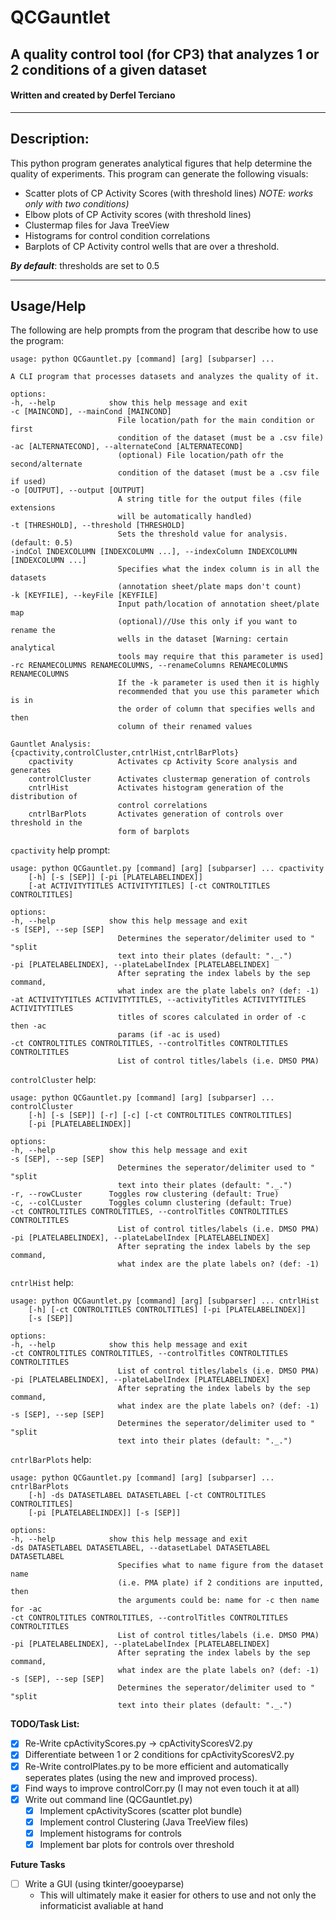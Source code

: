 # QCGauntlet
## A quality control tool (for CP3) that analyzes 1 or 2 conditions of a given dataset
#### Written and created by Derfel Terciano

***
## Description:
This python program generates analytical figures that help determine the quality of experiments. This program can generate the following visuals:
- Scatter plots of CP Activity Scores (with threshold lines) *NOTE: works only with two conditions)*
- Elbow plots of CP Activity scores (with threshold lines)
- Clustermap files for Java TreeView
- Histograms for control condition correlations
- Barplots of CP Activity control wells that are over a threshold.

***By default***: thresholds are set to 0.5
***

## Usage/Help
The following are help prompts from the program that describe how to use the program:

    usage: python QCGauntlet.py [command] [arg] [subparser] ...

    A CLI program that processes datasets and analyzes the quality of it.

    options:
    -h, --help            show this help message and exit
    -c [MAINCOND], --mainCond [MAINCOND]
                            File location/path for the main condition or first
                            condition of the dataset (must be a .csv file)
    -ac [ALTERNATECOND], --alternateCond [ALTERNATECOND]
                            (optional) File location/path ofr the second/alternate
                            condition of the dataset (must be a .csv file if used)
    -o [OUTPUT], --output [OUTPUT]
                            A string title for the output files (file extensions
                            will be automatically handled)
    -t [THRESHOLD], --threshold [THRESHOLD]
                            Sets the threshold value for analysis. (default: 0.5)
    -indCol INDEXCOLUMN [INDEXCOLUMN ...], --indexColumn INDEXCOLUMN [INDEXCOLUMN ...]
                            Specifies what the index column is in all the datasets
                            (annotation sheet/plate maps don't count)
    -k [KEYFILE], --keyFile [KEYFILE]
                            Input path/location of annotation sheet/plate map
                            (optional)//Use this only if you want to rename the
                            wells in the dataset [Warning: certain analytical
                            tools may require that this parameter is used]
    -rc RENAMECOLUMNS RENAMECOLUMNS, --renameColumns RENAMECOLUMNS RENAMECOLUMNS
                            If the -k parameter is used then it is highly
                            recommended that you use this parameter which is in
                            the order of column that specifies wells and then
                            column of their renamed values

    Gauntlet Analysis:
    {cpactivity,controlCluster,cntrlHist,cntrlBarPlots}
        cpactivity          Activates cp Activity Score analysis and generates
        controlCluster      Activates clustermap generation of controls
        cntrlHist           Activates histogram generation of the distribution of
                            control correlations
        cntrlBarPlots       Activates generation of controls over threshold in the
                            form of barplots

`cpactivity` help prompt:

    usage: python QCGauntlet.py [command] [arg] [subparser] ... cpactivity
        [-h] [-s [SEP]] [-pi [PLATELABELINDEX]]
        [-at ACTIVITYTITLES ACTIVITYTITLES] [-ct CONTROLTITLES CONTROLTITLES]

    options:
    -h, --help            show this help message and exit
    -s [SEP], --sep [SEP]
                            Determines the seperator/delimiter used to " "split
                            text into their plates (default: "._.")
    -pi [PLATELABELINDEX], --plateLabelIndex [PLATELABELINDEX]
                            After seprating the index labels by the sep command,
                            what index are the plate labels on? (def: -1)
    -at ACTIVITYTITLES ACTIVITYTITLES, --activityTitles ACTIVITYTITLES ACTIVITYTITLES
                            titles of scores calculated in order of -c then -ac
                            params (if -ac is used)
    -ct CONTROLTITLES CONTROLTITLES, --controlTitles CONTROLTITLES CONTROLTITLES
                            List of control titles/labels (i.e. DMSO PMA)

`controlCluster` help:

    usage: python QCGauntlet.py [command] [arg] [subparser] ... controlCluster
        [-h] [-s [SEP]] [-r] [-c] [-ct CONTROLTITLES CONTROLTITLES]
        [-pi [PLATELABELINDEX]]

    options:
    -h, --help            show this help message and exit
    -s [SEP], --sep [SEP]
                            Determines the seperator/delimiter used to " "split
                            text into their plates (default: "._.")
    -r, --rowCLuster      Toggles row clustering (default: True)
    -c, --colCLuster      Toggles column clustering (default: True)
    -ct CONTROLTITLES CONTROLTITLES, --controlTitles CONTROLTITLES CONTROLTITLES
                            List of control titles/labels (i.e. DMSO PMA)
    -pi [PLATELABELINDEX], --plateLabelIndex [PLATELABELINDEX]
                            After seprating the index labels by the sep command,
                            what index are the plate labels on? (def: -1)

`cntrlHist` help:

    usage: python QCGauntlet.py [command] [arg] [subparser] ... cntrlHist
        [-h] [-ct CONTROLTITLES CONTROLTITLES] [-pi [PLATELABELINDEX]]
        [-s [SEP]]

    options:
    -h, --help            show this help message and exit
    -ct CONTROLTITLES CONTROLTITLES, --controlTitles CONTROLTITLES CONTROLTITLES
                            List of control titles/labels (i.e. DMSO PMA)
    -pi [PLATELABELINDEX], --plateLabelIndex [PLATELABELINDEX]
                            After seprating the index labels by the sep command,
                            what index are the plate labels on? (def: -1)
    -s [SEP], --sep [SEP]
                            Determines the seperator/delimiter used to " "split
                            text into their plates (default: "._.")

`cntrlBarPlots` help:

    usage: python QCGauntlet.py [command] [arg] [subparser] ... cntrlBarPlots
        [-h] -ds DATASETLABEL DATASETLABEL [-ct CONTROLTITLES CONTROLTITLES]
        [-pi [PLATELABELINDEX]] [-s [SEP]]

    options:
    -h, --help            show this help message and exit
    -ds DATASETLABEL DATASETLABEL, --datasetLabel DATASETLABEL DATASETLABEL
                            Specifies what to name figure from the dataset name
                            (i.e. PMA plate) if 2 conditions are inputted, then
                            the arguments could be: name for -c then name for -ac
    -ct CONTROLTITLES CONTROLTITLES, --controlTitles CONTROLTITLES CONTROLTITLES
                            List of control titles/labels (i.e. DMSO PMA)
    -pi [PLATELABELINDEX], --plateLabelIndex [PLATELABELINDEX]
                            After seprating the index labels by the sep command,
                            what index are the plate labels on? (def: -1)
    -s [SEP], --sep [SEP]
                            Determines the seperator/delimiter used to " "split
                            text into their plates (default: "._.")


**TODO/Task List:**

- [x] Re-Write cpActivityScores.py &rarr; cpActivityScoresV2.py
- [x] Differentiate between 1 or 2 conditions for cpActivityScoresV2.py
- [x] Re-Write controlPlates.py to be more efficient and automatically seperates plates (using the new and improved process).
- [x] Find ways to improve controlCorr.py (I may not even touch it at all)
- [x] Write out command line (QCGauntlet.py)
    - [x] Implement cpActivityScores (scatter plot bundle)
    - [x] Implement control Clustering (Java TreeView files)
    - [x] Implement histograms for controls
    - [x] Implement bar plots for controls over threshold

**Future Tasks**
- [ ] Write a GUI (using tkinter/gooeyparse)
    - This will ultimately make it easier for others to use and not only the informaticist avaliable at hand
